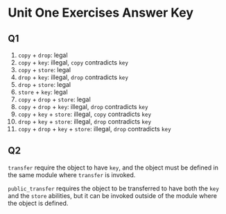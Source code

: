 # Unit One Exercises Answer Key

## Q1

1. `copy` + `drop`: legal
2. `copy` + `key`: illegal, `copy` contradicts `key`
3. `copy` + `store`: legal
4. `drop` + `key`: illegal, `drop` contradicts `key`
5. `drop` + `store`: legal
6. `store` + `key`: legal
7. `copy` + `drop` + `store`: legal
8. `copy` + `drop` + `key`: illegal, `drop` contradicts `key`
9. `copy` + `key` + `store`: illegal, `copy` contradicts `key`
10. `drop` + `key` + `store`: illegal, `drop` contradicts `key`
11. `copy` + `drop` + `key` + `store`: illegal, `drop` contradicts `key`

## Q2

`transfer` require the object to have `key`, and the object must be defined in the same module where `transfer` is invoked.

`public_transfer` requires the object to be transferred to have both the `key` and the `store` abilities, but it can be invoked outside of the module where the object is defined.
